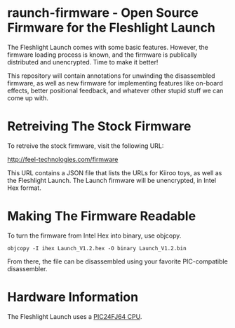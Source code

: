 # raunch-firmware - Open Source Firmware for the Fleshlight Launch

The Fleshlight Launch comes with some basic features. However, the
firmware loading process is known, and the firmware is publically
distributed and unencrypted. Time to make it better!

This repository will contain annotations for unwinding the
disassembled firmware, as well as new firmware for implementing
features like on-board effects, better positional feedback, and
whatever other stupid stuff we can come up with.

# Retreiving The Stock Firmware

To retreive the stock firmware, visit the following URL:

http://feel-technologies.com/firmware

This URL contains a JSON file that lists the URLs for Kiiroo toys, as
well as the Fleshlight Launch. The Launch firmware will be
unencrypted, in Intel Hex format.

# Making The Firmware Readable

To turn the firmware from Intel Hex into binary, use objcopy.

```
objcopy -I ihex Launch_V1.2.hex -O binary Launch_V1.2.bin
```

From there, the file can be disassembled using your favorite
PIC-compatible disassembler.

# Hardware Information

The Fleshlight Launch uses
a
[PIC24FJ64 CPU](http://www.microchip.com/wwwproducts/en/PIC24FJ64GA004).
